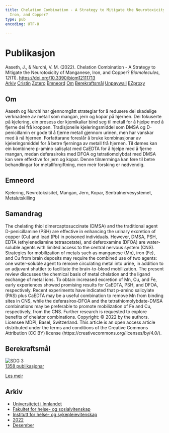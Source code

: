 ```yaml
---
title: Chelation Combination - A Strategy to Mitigate the Neurotoxicity of Manganese,
  Iron, and Copper?
type: pub
encoding: UTF-8

---
```

<h1>Publikasjon</h1>
<article id="csl-bib-container-WBK4979E" class="csl-bib-container">
  <div class="csl-bib-body"> <div class="csl-entry">Aaseth, J., &#38; Nurchi, V. M. (2022). Chelation Combination - A Strategy to Mitigate the Neurotoxicity of Manganese, Iron, and Copper? <i>Biomolecules</i>, <i>12</i>(11). <a href="https://doi.org/10.3390/biom12111713">https://doi.org/10.3390/biom12111713</a></div> </div>
  <div class="csl-bib-buttons">
    <a href="#taxonomy-article-WBK4979E" alt="archive" class="csl-bib-button">Arkiv</a>
    <a href="https://app.cristin.no/results/show.jsf?id=2093099" alt="Cristin" class="csl-bib-button">Cristin</a>
    <a href="http://zotero.org/groups/5881554/items/WBK4979E" alt="Zotero" class="csl-bib-button">Zotero</a>
    <a href="#keywords-article-WBK4979E" alt="keywords" class="csl-bib-button">Emneord</a>
    <a href="#about-article-WBK4979E" alt="about_pub" class="csl-bib-button">Om</a>
    <a href="#sdg-article-WBK4979E" alt="sdg" class="csl-bib-button">Berekraftsmål</a>
    <a href="https://www.mdpi.com/2218-273X/12/11/1713/pdf?version=1669100325" alt="Unpaywall" class="csl-bib-button">Unpaywall</a>
    <a href="https://www.mdpi.com/2218-273X/12/11/1713/pdf?version=1669100325" alt="EZproxy" class="csl-bib-button">EZproxy</a>
  </div>
  <div id="csl-bib-meta-container-WBK4979E"></div>
</article>
<div id="csl-bib-meta-WBK4979E" class="csl-bib-meta">
  <article id="about-article-WBK4979E" class="about_pub-article">
    <h1>Om</h1>
    Aaseth og Nurchi har gjennomgått strategiar for å redusere dei skadelige verknadene av metall som mangan, jern og kopar på hjernen. Dei fokuserte på kjelering, ein prosess der kjemikaliar bind seg til metall for å hjelpe med å fjerne dei frå kroppen. Tradisjonelle kjeleringsmiddel som DMSA og D-penicillamin er gode til å fjerne metall gjennom urinen, men har vanskar med å nå hjernen. Forfattarane foreslår å bruke kombinasjonar av kjeleringsmiddel for å betre fjerninga av metall frå hjernen. Til dømes kan ein kombinere p-amino salisylat med CaEDTA for å hjelpe med å fjerne mangan, medan deferasiroks med DFOA og tetratiomolybdat med DMSA kan vere effektive for jern og kopar. Denne tilnærminga kan føre til betre behandlingar for metallforgiftning, men meir forsking er nødvendig.
  </article>
  <article id="keywords-article-WBK4979E" class="keywords-article">
    <h1>Emneord</h1>
    Kjelering, Nevrotoksisitet, Mangan, Jern, Kopar, Sentralnervesystemet, Metalutskilling
  </article>
  <article id="abstract-article-WBK4979E" class="abstract-article">
    <h1>Samandrag</h1>
    The chelating thiol dimercaptosuccinate (DMSA) and the traditional agent D-penicillamine (PSH) are effective in enhancing the urinary excretion of copper (Cu) and lead (Pb) in poisoned individuals. However, DMSA, PSH, EDTA (ethylenediamine tetraacetate), and deferoxamine (DFOA) are water-soluble agents with limited access to the central nervous system (CNS). Strategies for mobilization of metals such as manganese (Mn), iron (Fe), and Cu from brain deposits may require the combined use of two agents: one water-soluble agent to remove circulating metal into urine, in addition to an adjuvant shuttler to facilitate the brain-to-blood mobilization. The present review discusses the chemical basis of metal chelation and the ligand exchange of metal ions. To obtain increased excretion of Mn, Cu, and Fe, early experiences showed promising results for CaEDTA, PSH, and DFOA, respectively. Recent experiments have indicated that p-amino salicylate (PAS) plus CaEDTA may be a useful combination to remove Mn from binding sites in CNS, while the deferasirox-DFOA and the tetrathiomolybdate-DMSA combinations may be preferable to promote mobilization of Fe and Cu, respectively, from the CNS. Further research is requested to explore benefits of chelator combinations. 
Copyright: © 2022 by the authors. Licensee MDPI, Basel, Switzerland. This article is an open access article distributed under the terms and conditions of the Creative Commons Attribution (CC BY) license (https://creativecommons.org/licenses/by/4.0/).
  </article>
  <article id="sdg-article-WBK4979E" class="sdg-article">
    <h1>Berekraftsmål</h1>
    <div class="sdg-container"><div id="sdg3" class="sdg">
        <img src="{{< params subfolder >}}images/sdg/sdg03_nn.png" class="image" alt="SDG 3">
        <div class="sdg-overlay">
          <a href="/nn/archive/?key=?sdg=3#archive" class="sdg-publication-count"><span>1358</span> publikasjonar</a>
          <p><a href="https://fn.no/om-fn/fns-baerekraftsmaal/god-helse-og-livskvalitet?lang=nno-NO" class="sdg-read-more">Les meir</a></p>
        </div>
      </div></div>
  </article>
  <article id="taxonomy-article-WBK4979E" class="taxonomy-article">
    <h1>Arkiv</h1>
    <ul>
      <li>
        <a href="/nn/archive/?key=3DCRN523">Universitetet i Innlandet</a>
      </li>
      <li>
        <a href="/nn/archive/?key=IDKFS3MX">Fakultet for helse- og sosialvitenskap</a>
      </li>
      <li>
        <a href="/nn/archive/?key=GTV4ECMZ">Institutt for helse- og sykepleievitenskap</a>
      </li>
      <li>
        <a href="/nn/archive/?key=558P36BB">2022</a>
      </li>
      <li>
        <a href="/nn/archive/?key=24SFEAFD">Desember</a>
      </li>
    </ul>
  </article>
</div>
